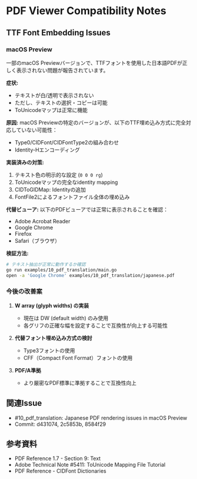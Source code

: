# PDF Viewer Compatibility Notes

## TTF Font Embedding Issues

### macOS Preview

一部のmacOS Previewバージョンで、TTFフォントを使用した日本語PDFが正しく表示されない問題が報告されています。

**症状:**
- テキストが白/透明で表示されない
- ただし、テキストの選択・コピーは可能
- ToUnicodeマップは正常に機能

**原因:**
macOS Previewの特定のバージョンが、以下のTTF埋め込み方式に完全対応していない可能性：
- Type0/CIDFont/CIDFontType2の組み合わせ
- Identity-Hエンコーディング

**実装済みの対策:**
1. テキスト色の明示的な設定 (`0 0 0 rg`)
2. ToUnicodeマップの完全なidentity mapping
3. CIDToGIDMap: Identityの追加
4. FontFile2によるフォントファイル全体の埋め込み

**代替ビューア:**
以下のPDFビューアでは正常に表示されることを確認：
- Adobe Acrobat Reader
- Google Chrome
- Firefox
- Safari（ブラウザ）

**検証方法:**
```bash
# テキスト抽出が正常に動作するか確認
go run examples/10_pdf_translation/main.go
open -a 'Google Chrome' examples/10_pdf_translation/japanese.pdf
```

### 今後の改善案

1. **W array (glyph widths) の実装**
   - 現在は DW (default width) のみ使用
   - 各グリフの正確な幅を設定することで互換性が向上する可能性

2. **代替フォント埋め込み方式の検討**
   - Type3フォントの使用
   - CFF（Compact Font Format）フォントの使用

3. **PDF/A準拠**
   - より厳密なPDF標準に準拠することで互換性向上

## 関連Issue

- #10_pdf_translation: Japanese PDF rendering issues in macOS Preview
- Commit: d431074, 2c5853b, 8584f29

## 参考資料

- PDF Reference 1.7 - Section 9: Text
- Adobe Technical Note #5411: ToUnicode Mapping File Tutorial
- PDF Reference - CIDFont Dictionaries
